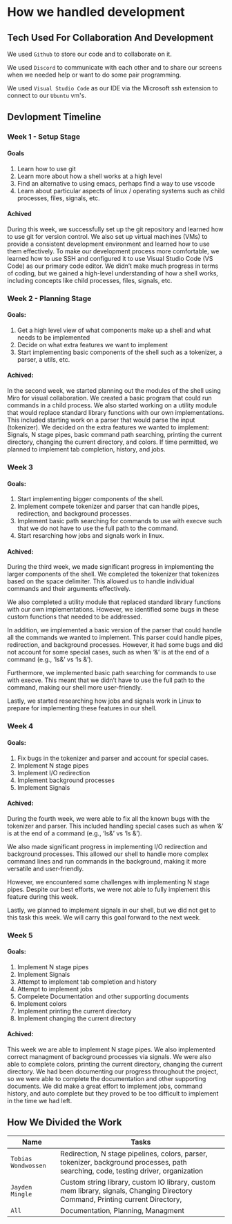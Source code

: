 # How we handled development

## Tech Used For Collaboration And Development

We used `Github` to store our code and to collaborate on it. 

We used `Discord` to communicate with each other and to share our screens when we needed help or want to do some pair programming.

We used `Visual Studio Code` as our IDE via the Microsoft ssh extension to connect to our `Ubuntu` vm's.

## Devlopment Timeline

### Week 1 - Setup Stage

#### Goals 

1. Learn how to use git
2. Learn more about how a shell works at a high level
3. Find an alternative to using emacs, perhaps find a way to use vscode
4. Learn about particular aspects of linux / operating systems such as child processes, files, signals, etc.

#### Achived 
During this week, we successfully set up the git repository and learned how to use git for version control. We also set up virtual machines (VMs) to provide a consistent development environment and learned how to use them effectively. To make our development process more comfortable, we learned how to use SSH and configured it to use Visual Studio Code (VS Code) as our primary code editor. We didn’t make much progress in terms of coding, but we gained a high-level understanding of how a shell works, including concepts like child processes, files, signals, etc.

### Week 2 - Planning Stage 

#### Goals: 

1. Get a high level view of what components make up a shell and what needs to be implemented
2. Decide on what extra features we want to implement
3. Start implementing basic components of the shell such as a tokenizer, a parser, a utils, etc.

#### Achived: 
In the second week, we started planning out the modules of the shell using Miro for visual collaboration. We created a basic program that could run commands in a child process. We also started working on a utility module that would replace standard library functions with our own implementations. This included starting work on a parser that would parse the input (tokenizer). We decided on the extra features we wanted to implement: Signals, N stage pipes, basic command path searching, printing the current directory, changing the current directory, and colors. If time permitted, we planned to implement tab completion, history, and jobs.

### Week 3

#### Goals: 

1. Start implementing bigger components of the shell.
2. Implement compete tokenizer and parser that can handle pipes, redirection, and background processes.
3. Implement basic path searching for commands to use with execve such that we do not have to use the full path to the command.
4. Start resarching how jobs and signals work in linux.

#### Achived: 
During the third week, we made significant progress in implementing the larger components of the shell. We completed the tokenizer that tokenizes based on the space delimiter. This allowed us to handle individual commands and their arguments effectively.

We also completed a utility module that replaced standard library functions with our own implementations. However, we identified some bugs in these custom functions that needed to be addressed.

In addition, we implemented a basic version of the parser that could handle all the commands we wanted to implement. This parser could handle pipes, redirection, and background processes. However, it had some bugs and did not account for some special cases, such as when ‘&’ is at the end of a command (e.g., ‘ls&’ vs ‘ls &’).

Furthermore, we implemented basic path searching for commands to use with execve. This meant that we didn’t have to use the full path to the command, making our shell more user-friendly.

Lastly, we started researching how jobs and signals work in Linux to prepare for implementing these features in our shell.
### Week 4

#### Goals: 

1. Fix bugs in the tokenizer and parser and account for special cases.
2. Implement N stage pipes
3. Implement I/O redirection
4. Implement background processes
5. Implement Signals 

#### Achived: 

During the fourth week, we were able to fix all the known bugs with the tokenizer and parser. This included handling special cases such as when ‘&’ is at the end of a command (e.g., ‘ls&’ vs ‘ls &’).

We also made significant progress in implementing I/O redirection and background processes. This allowed our shell to handle more complex command lines and run commands in the background, making it more versatile and user-friendly.

However, we encountered some challenges with implementing N stage pipes. Despite our best efforts, we were not able to fully implement this feature during this week.

Lastly, we planned to implement signals in our shell, but we did not get to this task this week. We will carry this goal forward to the next week.

### Week 5

#### Goals: 

1. Implement N stage pipes
2. Implement Signals
3. Attempt to implement tab completion and history
4. Attempt to implement jobs
5. Compelete Documentation and other supporting documents
6. Implement colors
7. Implement printing the current directory
8. Implement changing the current directory

#### Achived: 

This week we are able to implement N stage pipes. We also implemented correct managment of background processes via signals. We were also able to complete colors, printing the current directory, changing the current directory. We had been documenting our progress throughout the project, so we were able to complete the documentation and other supporting documents. We did make a great effort to implement jobs, command history, and auto complete but they proved to be too difficult to implement in the time we had left. 

## How We Divided the Work

| Name             | Tasks                                                                 |
|------------------|-----------------------------------------------------------------------|
| `Tobias Wondwossen`| Redirection, N stage pipelines, colors, parser, tokenizer, background processes, path searching, code, testing driver,  organization |
| `Jayden Mingle`    | Custom string library, custom IO library, custom mem library, signals, Changing Directory Command, Printing current Directory,  |
| `All`    | Documentation, Planning, Managment|


